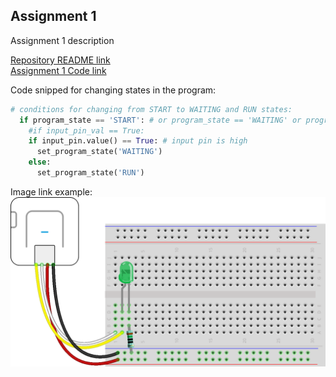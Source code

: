 ## Assignment 1
Assignment 1 description  

[Repository README link](../README.md)  
[Assignment 1 Code link](assignment01_example.py)   

Code snipped for changing states in the program:  

```Python
# conditions for changing from START to WAITING and RUN states:
  if program_state == 'START': # or program_state == 'WAITING' or program_state == 'RUN':
    #if input_pin_val == True:
    if input_pin.value() == True: # input pin is high
      set_program_state('WAITING')
    else:
      set_program_state('RUN')
```
Image link example:
![led circuit](led_blink_bb.png)
